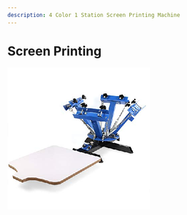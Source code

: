 ```yaml
---
description: 4 Color 1 Station Screen Printing Machine
---
```


# Screen Printing

![](../.gitbook/assets/4colorscreenprintingmachine.png)



